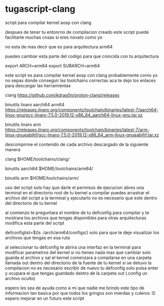 # tugascript-clang
script para compilar kernel aosp con clang 

despues de tener tu entonrno de compilacion creado este script puede facilitarte muchas cosas si eres novato como yo

no esta de mas decir que es para arquitectura arm64

puedes cambiar esta parte del codigo para que coincida con tu arquitectura

export ARCH=arm64
export SUBARCH=arm64

este script es para compilar kernel aosp con clang probablemente como yo no sepas donde conseguir las toolchains correctas
aca te dejo los enlaces para descargar las herramientas

clang
https://github.com/kdrag0n/proton-clang/releases

binutils linaro aarch64
arm64 https://releases.linaro.org/components/toolchain/binaries/latest-7/aarch64-linux-gnu/gcc-linaro-7.5.0-2019.12-x86_64_aarch64-linux-gnu.tar.xz

binutils linaro arm
https://releases.linaro.org/components/toolchain/binaries/latest-7/arm-linux-gnueabihf/gcc-linaro-7.5.0-2019.12-x86_64_arm-linux-gnueabihf.tar.xz


descompirme el contenido de cada archivo descargado de la siguiente manera

clang
$HOME/toolchains/clang/

binutils aarch64
$HOME/toolchains/arm64/

binutils arm
$HOME/toolchains/arm/

uso del script
solo hay que darle el permisos de ejecucion
abres una terminal en el directorio root de tu kernel a compilar
puedes arrastrar el archivo del script a la terminal y ejecutarlo no es necesario que este dentro del directorio de tu kernel



al comienzo te preguntara el nombre de tu defconfig para compilar y te mostrara los archivos que tengas disponibles
para otras arquitecturas modifica esta parte del script

defconfiglist=$(ls ./arch/arm64/configs/)
solo para que te deje visualizar los archivos que tengas en esa ruta 


al seleccionar tu defconfig te abrira una interfaz en la terminal para modificar parametros del kernel si no tienes nada mas que cambiar solo guarda el archivo y sal 
el kernel comenzara a compilarse en una carpeta llamada out dentro del directorio de la fuente de tu kernel
si se detuvo la compilacion no es necesario escribir de nuevo tu defconfig solo pulsa enter y ocupara el que tengas guardado dentro de la carpeta out (.config un archivo oculto)



espero les sea de ayuda como a mi que nadie me brindo este tipo de informacion tan basica por que todos los gringos son mierdas y culeros :D espero mejorar en un futuro este script 
